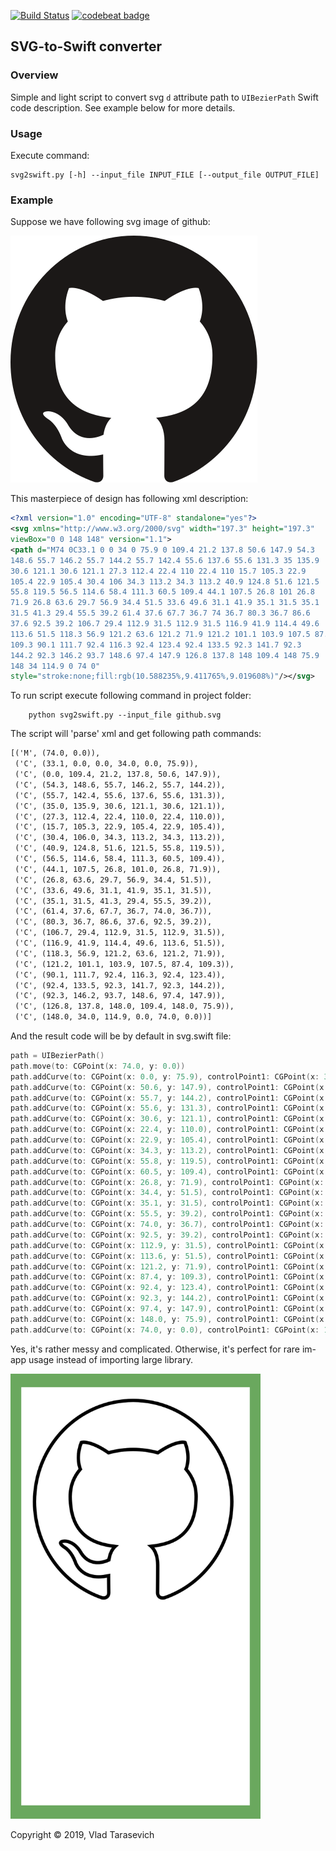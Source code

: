 [![Build Status](https://travis-ci.com/Sencudra/svg2swift.svg?token=HJY9g7GV3JgmsxHL3fqK&branch=master)](https://travis-ci.com/Sencudra/svg2swift)
[![codebeat badge](https://codebeat.co/badges/d6c77aa8-44a9-4969-8648-c3540ee82b32)](https://codebeat.co/projects/github-com-sencudra-svg2swift-master)

## SVG-to-Swift converter

### Overview
Simple and light script to convert svg ```d``` attribute
path to ```UIBezierPath``` Swift code description. See example 
below for more details.

### Usage

Execute command:

```shell
svg2swift.py [-h] --input_file INPUT_FILE [--output_file OUTPUT_FILE]
```

### Example

Suppose we have following svg image of github:

![](media/github.svg)

This masterpiece of design has following xml description:

```xml
<?xml version="1.0" encoding="UTF-8" standalone="yes"?>
<svg xmlns="http://www.w3.org/2000/svg" width="197.3" height="197.3" 
viewBox="0 0 148 148" version="1.1">
<path d="M74 0C33.1 0 0 34 0 75.9 0 109.4 21.2 137.8 50.6 147.9 54.3 
148.6 55.7 146.2 55.7 144.2 55.7 142.4 55.6 137.6 55.6 131.3 35 135.9 
30.6 121.1 30.6 121.1 27.3 112.4 22.4 110 22.4 110 15.7 105.3 22.9 
105.4 22.9 105.4 30.4 106 34.3 113.2 34.3 113.2 40.9 124.8 51.6 121.5
55.8 119.5 56.5 114.6 58.4 111.3 60.5 109.4 44.1 107.5 26.8 101 26.8
71.9 26.8 63.6 29.7 56.9 34.4 51.5 33.6 49.6 31.1 41.9 35.1 31.5 35.1
31.5 41.3 29.4 55.5 39.2 61.4 37.6 67.7 36.7 74 36.7 80.3 36.7 86.6
37.6 92.5 39.2 106.7 29.4 112.9 31.5 112.9 31.5 116.9 41.9 114.4 49.6
113.6 51.5 118.3 56.9 121.2 63.6 121.2 71.9 121.2 101.1 103.9 107.5 87.4
109.3 90.1 111.7 92.4 116.3 92.4 123.4 92.4 133.5 92.3 141.7 92.3
144.2 92.3 146.2 93.7 148.6 97.4 147.9 126.8 137.8 148 109.4 148 75.9
148 34 114.9 0 74 0"
style="stroke:none;fill:rgb(10.588235%,9.411765%,9.019608%)"/></svg>
```

To run script execute following command in project folder: 

```shell
    python svg2swift.py --input_file github.svg
```

The script will 'parse' xml and get following path commands:

```txt
[('M', (74.0, 0.0)),
 ('C', (33.1, 0.0, 0.0, 34.0, 0.0, 75.9)),
 ('C', (0.0, 109.4, 21.2, 137.8, 50.6, 147.9)),
 ('C', (54.3, 148.6, 55.7, 146.2, 55.7, 144.2)),
 ('C', (55.7, 142.4, 55.6, 137.6, 55.6, 131.3)),
 ('C', (35.0, 135.9, 30.6, 121.1, 30.6, 121.1)),
 ('C', (27.3, 112.4, 22.4, 110.0, 22.4, 110.0)), 
 ('C', (15.7, 105.3, 22.9, 105.4, 22.9, 105.4)), 
 ('C', (30.4, 106.0, 34.3, 113.2, 34.3, 113.2)), 
 ('C', (40.9, 124.8, 51.6, 121.5, 55.8, 119.5)),
 ('C', (56.5, 114.6, 58.4, 111.3, 60.5, 109.4)),
 ('C', (44.1, 107.5, 26.8, 101.0, 26.8, 71.9)), 
 ('C', (26.8, 63.6, 29.7, 56.9, 34.4, 51.5)), 
 ('C', (33.6, 49.6, 31.1, 41.9, 35.1, 31.5)), 
 ('C', (35.1, 31.5, 41.3, 29.4, 55.5, 39.2)), 
 ('C', (61.4, 37.6, 67.7, 36.7, 74.0, 36.7)), 
 ('C', (80.3, 36.7, 86.6, 37.6, 92.5, 39.2)), 
 ('C', (106.7, 29.4, 112.9, 31.5, 112.9, 31.5)), 
 ('C', (116.9, 41.9, 114.4, 49.6, 113.6, 51.5)), 
 ('C', (118.3, 56.9, 121.2, 63.6, 121.2, 71.9)), 
 ('C', (121.2, 101.1, 103.9, 107.5, 87.4, 109.3)), 
 ('C', (90.1, 111.7, 92.4, 116.3, 92.4, 123.4)), 
 ('C', (92.4, 133.5, 92.3, 141.7, 92.3, 144.2)), 
 ('C', (92.3, 146.2, 93.7, 148.6, 97.4, 147.9)), 
 ('C', (126.8, 137.8, 148.0, 109.4, 148.0, 75.9)), 
 ('C', (148.0, 34.0, 114.9, 0.0, 74.0, 0.0))]
```

And the result code will be by default in svg.swift file:

```swift
path = UIBezierPath()
path.move(to: CGPoint(x: 74.0, y: 0.0))
path.addCurve(to: CGPoint(x: 0.0, y: 75.9), controlPoint1: CGPoint(x: 33.1, y: 0.0), controlPoint2: CGPoint(x: 0.0, y: 34.0))
path.addCurve(to: CGPoint(x: 50.6, y: 147.9), controlPoint1: CGPoint(x: 0.0, y: 109.4), controlPoint2: CGPoint(x: 21.2, y: 137.8))
path.addCurve(to: CGPoint(x: 55.7, y: 144.2), controlPoint1: CGPoint(x: 54.3, y: 148.6), controlPoint2: CGPoint(x: 55.7, y: 146.2))
path.addCurve(to: CGPoint(x: 55.6, y: 131.3), controlPoint1: CGPoint(x: 55.7, y: 142.4), controlPoint2: CGPoint(x: 55.6, y: 137.6))
path.addCurve(to: CGPoint(x: 30.6, y: 121.1), controlPoint1: CGPoint(x: 35.0, y: 135.9), controlPoint2: CGPoint(x: 30.6, y: 121.1))
path.addCurve(to: CGPoint(x: 22.4, y: 110.0), controlPoint1: CGPoint(x: 27.3, y: 112.4), controlPoint2: CGPoint(x: 22.4, y: 110.0))
path.addCurve(to: CGPoint(x: 22.9, y: 105.4), controlPoint1: CGPoint(x: 15.7, y: 105.3), controlPoint2: CGPoint(x: 22.9, y: 105.4))
path.addCurve(to: CGPoint(x: 34.3, y: 113.2), controlPoint1: CGPoint(x: 30.4, y: 106.0), controlPoint2: CGPoint(x: 34.3, y: 113.2))
path.addCurve(to: CGPoint(x: 55.8, y: 119.5), controlPoint1: CGPoint(x: 40.9, y: 124.8), controlPoint2: CGPoint(x: 51.6, y: 121.5))
path.addCurve(to: CGPoint(x: 60.5, y: 109.4), controlPoint1: CGPoint(x: 56.5, y: 114.6), controlPoint2: CGPoint(x: 58.4, y: 111.3))
path.addCurve(to: CGPoint(x: 26.8, y: 71.9), controlPoint1: CGPoint(x: 44.1, y: 107.5), controlPoint2: CGPoint(x: 26.8, y: 101.0))
path.addCurve(to: CGPoint(x: 34.4, y: 51.5), controlPoint1: CGPoint(x: 26.8, y: 63.6), controlPoint2: CGPoint(x: 29.7, y: 56.9))
path.addCurve(to: CGPoint(x: 35.1, y: 31.5), controlPoint1: CGPoint(x: 33.6, y: 49.6), controlPoint2: CGPoint(x: 31.1, y: 41.9))
path.addCurve(to: CGPoint(x: 55.5, y: 39.2), controlPoint1: CGPoint(x: 35.1, y: 31.5), controlPoint2: CGPoint(x: 41.3, y: 29.4))
path.addCurve(to: CGPoint(x: 74.0, y: 36.7), controlPoint1: CGPoint(x: 61.4, y: 37.6), controlPoint2: CGPoint(x: 67.7, y: 36.7))
path.addCurve(to: CGPoint(x: 92.5, y: 39.2), controlPoint1: CGPoint(x: 80.3, y: 36.7), controlPoint2: CGPoint(x: 86.6, y: 37.6))
path.addCurve(to: CGPoint(x: 112.9, y: 31.5), controlPoint1: CGPoint(x: 106.7, y: 29.4), controlPoint2: CGPoint(x: 112.9, y: 31.5))
path.addCurve(to: CGPoint(x: 113.6, y: 51.5), controlPoint1: CGPoint(x: 116.9, y: 41.9), controlPoint2: CGPoint(x: 114.4, y: 49.6))
path.addCurve(to: CGPoint(x: 121.2, y: 71.9), controlPoint1: CGPoint(x: 118.3, y: 56.9), controlPoint2: CGPoint(x: 121.2, y: 63.6))
path.addCurve(to: CGPoint(x: 87.4, y: 109.3), controlPoint1: CGPoint(x: 121.2, y: 101.1), controlPoint2: CGPoint(x: 103.9, y: 107.5))
path.addCurve(to: CGPoint(x: 92.4, y: 123.4), controlPoint1: CGPoint(x: 90.1, y: 111.7), controlPoint2: CGPoint(x: 92.4, y: 116.3))
path.addCurve(to: CGPoint(x: 92.3, y: 144.2), controlPoint1: CGPoint(x: 92.4, y: 133.5), controlPoint2: CGPoint(x: 92.3, y: 141.7))
path.addCurve(to: CGPoint(x: 97.4, y: 147.9), controlPoint1: CGPoint(x: 92.3, y: 146.2), controlPoint2: CGPoint(x: 93.7, y: 148.6))
path.addCurve(to: CGPoint(x: 148.0, y: 75.9), controlPoint1: CGPoint(x: 126.8, y: 137.8), controlPoint2: CGPoint(x: 148.0, y: 109.4))
path.addCurve(to: CGPoint(x: 74.0, y: 0.0), controlPoint1: CGPoint(x: 148.0, y: 34.0), controlPoint2: CGPoint(x: 114.9, y: 0.0))
```

Yes, it's rather messy and complicated. Otherwise, it's perfect for rare im-app usage instead of importing
large library.

<img src="Media/github.png" width="400">


Copyright © 2019, Vlad Tarasevich




